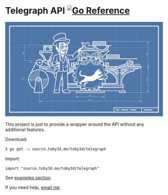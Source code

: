 # Telegraph API [![Go Reference](https://pkg.go.dev/badge/source.toby3d.me/toby3d/telegraph.svg)](https://pkg.go.dev/source.toby3d.me/toby3d/telegraph)
![](cover.jpg)

This project is just to provide a wrapper around the API without any additional features.

Download:
```bash
$ go get -u source.toby3d.me/toby3d/telegraph
```

Import:
```
import "source.toby3d.me/toby3d/telegraph"
```

See [examples section](https://pkg.go.dev/source.toby3d.me/toby3d/telegraph#pkg-examples).

If you need help, [email me](mailto:support@toby3d.me?subject=Telegraph).